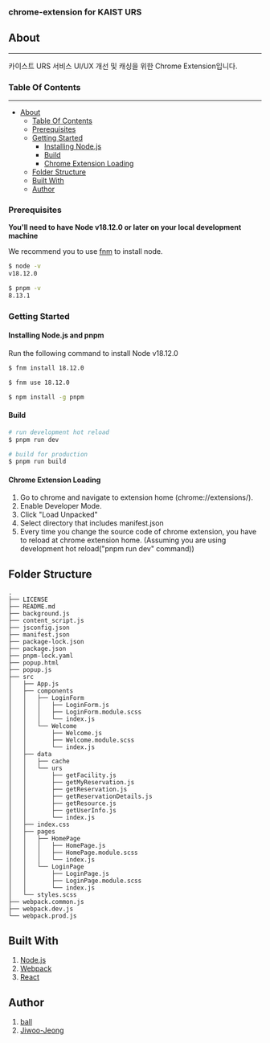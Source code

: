 ### chrome-extension for KAIST URS

## About

---

카이스트 URS 서비스 UI/UX 개선 및 캐싱을 위한 Chrome Extension입니다.

### Table Of Contents

---

- [About](#about)
  - [Table Of Contents](#table-of-contents)
  - [Prerequisites](#prerequisites)
  - [Getting Started](#getting-started)
    - [Installing Node.js](#installing-nodejs-and-pnpm)
    - [Build](#build)
    - [Chrome Extension Loading](#chrome-extension-loading)
  - [Folder Structure](#folder-structure)
  - [Built With](#built-with)
  - [Author](#author)

### Prerequisites

**You'll need to have Node v18.12.0 or later on your local development machine**

We recommend you to use [fnm](https://github.com/Schniz/fnm) to install node.

```bash
$ node -v
v18.12.0

$ pnpm -v
8.13.1
```

### Getting Started

#### Installing Node.js and pnpm

Run the following command to install Node v18.12.0

```bash
$ fnm install 18.12.0

$ fnm use 18.12.0

$ npm install -g pnpm
```

#### Build

```bash
# run development hot reload
$ pnpm run dev

# build for production
$ pnpm run build
```

#### Chrome Extension Loading

1. Go to chrome and navigate to extension home (chrome://extensions/).
2. Enable Developer Mode.
3. Click "Load Unpacked"
4. Select directory that includes manifest.json
5. Every time you change the source code of chrome extension, you have to reload at chrome extension home.
   (Assuming you are using development hot reload("pnpm run dev" command))

## Folder Structure

```text
.
├── LICENSE
├── README.md
├── background.js
├── content_script.js
├── jsconfig.json
├── manifest.json
├── package-lock.json
├── package.json
├── pnpm-lock.yaml
├── popup.html
├── popup.js
├── src
│   ├── App.js
│   ├── components
│   │   ├── LoginForm
│   │   │   ├── LoginForm.js
│   │   │   ├── LoginForm.module.scss
│   │   │   └── index.js
│   │   └── Welcome
│   │       ├── Welcome.js
│   │       ├── Welcome.module.scss
│   │       └── index.js
│   ├── data
│   │   ├── cache
│   │   └── urs
│   │       ├── getFacility.js
│   │       ├── getMyReservation.js
│   │       ├── getReservation.js
│   │       ├── getReservationDetails.js
│   │       ├── getResource.js
│   │       ├── getUserInfo.js
│   │       └── index.js
│   ├── index.css
│   ├── pages
│   │   ├── HomePage
│   │   │   ├── HomePage.js
│   │   │   ├── HomePage.module.scss
│   │   │   └── index.js
│   │   └── LoginPage
│   │       ├── LoginPage.js
│   │       ├── LoginPage.module.scss
│   │       └── index.js
│   └── styles.scss
├── webpack.common.js
├── webpack.dev.js
└── webpack.prod.js

```

## Built With

1. [Node.js](https://nodejs.org/en/about)
2. [Webpack](https://webpack.js.org/)
3. [React](https://react.dev/)

## Author

1. [ball](https://github.com/jinho-choi123)
2. [Jiwoo-Jeong](https://github.com/jiwoojeong17)
